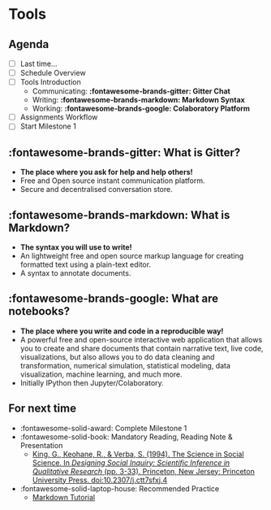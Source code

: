# Tools

## Agenda
- [ ] Last time...
- [ ] Schedule Overview
- [ ] Tools Introduction
    - Communicating: **:fontawesome-brands-gitter: Gitter Chat**
    - Writing: **:fontawesome-brands-markdown: Markdown Syntax**
    - Working: **:fontawesome-brands-google: Colaboratory Platform**
- [ ] Assignments Workflow
- [ ] Start Milestone 1

## :fontawesome-brands-gitter: What is Gitter?
- **The place where you ask for help and help others!**
- Free and Open source instant communication platform.
- Secure and decentralised conversation store.

## :fontawesome-brands-markdown: What is Markdown?
- **The syntax you will use to write!**
- An lightweight free and open source markup language for creating formatted text using a plain-text editor.
- A syntax to annotate documents.

## :fontawesome-brands-google: What are notebooks?
- **The place where you write and code in a reproducible way!**
- A powerful free and open-source interactive web application that allows you to create and share documents that contain narrative text, live code, visualizations, but also allows you to do data cleaning and transformation, numerical simulation, statistical modeling, data visualization, machine learning, and much more.
- Initially IPython then Jupyter/Colaboratory.

## For next time
- :fontawesome-solid-award: Complete Milestone 1
- :fontawesome-solid-book: Mandatory Reading, Reading Note & Presentation
    - [King, G., Keohane, R., & Verba, S. (1994). The Science in Social Science. In *Designing Social Inquiry: Scientific Inference in Qualitative Research* (pp. 3-33). Princeton, New Jersey: Princeton University Press. doi:10.2307/j.ctt7sfxj.4](https://proxy.sciencespobordeaux.fr:5139/document/doi/10.1515/9781400821211-002/pdf)
- :fontawesome-solid-laptop-house: Recommended Practice
    - [Markdown Tutorial](https://commonmark.org/help/tutorial/)

